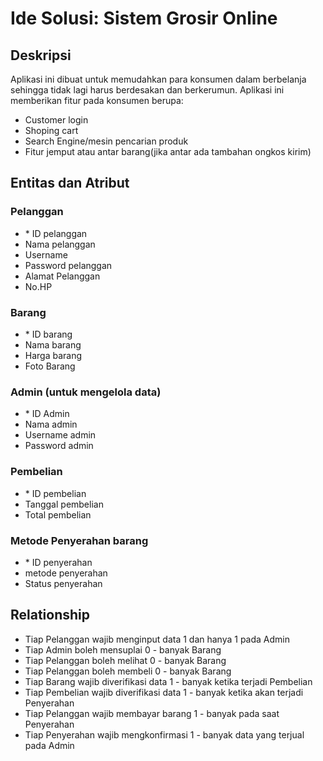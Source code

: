 # Ide Solusi: Sistem Grosir Online


## Deskripsi
Aplikasi ini dibuat untuk memudahkan para konsumen dalam berbelanja sehingga tidak lagi harus berdesakan dan berkerumun. Aplikasi ini memberikan fitur pada konsumen berupa:
- Customer login
- Shoping cart
- Search Engine/mesin pencarian produk
- Fitur jemput atau antar barang(jika antar ada tambahan ongkos kirim)
## Entitas dan Atribut
### Pelanggan
- \* ID pelanggan
- Nama pelanggan
- Username
- Password pelanggan
- Alamat Pelanggan 
- No.HP
### Barang
- \* ID barang
- Nama barang 
- Harga barang
- Foto Barang
### Admin (untuk mengelola data)
- \* ID Admin
- Nama admin
- Username admin
- Password admin
### Pembelian
- \* ID pembelian
- Tanggal pembelian
- Total pembelian
### Metode Penyerahan barang
- \* ID penyerahan
- metode penyerahan
- Status penyerahan

## Relationship
- Tiap Pelanggan wajib menginput data 1 dan hanya 1 pada Admin
- Tiap Admin boleh mensuplai 0 - banyak Barang
- Tiap Pelanggan boleh melihat 0 - banyak Barang
- Tiap Pelanggan boleh membeli 0 - banyak Barang
- Tiap Barang wajib diverifikasi data 1 - banyak ketika terjadi Pembelian
- Tiap Pembelian wajib diverifikasi data 1 - banyak ketika akan terjadi Penyerahan
- Tiap Pelanggan wajib membayar barang 1 - banyak pada saat Penyerahan
- Tiap Penyerahan wajib mengkonfirmasi 1 - banyak data yang terjual pada Admin
